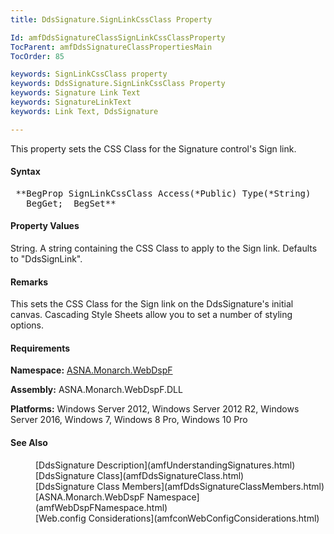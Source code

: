 ```yaml
---
title: DdsSignature.SignLinkCssClass Property

Id: amfDdsSignatureClassSignLinkCssClassProperty
TocParent: amfDdsSignatureClassPropertiesMain
TocOrder: 85

keywords: SignLinkCssClass property
keywords: DdsSignature.SignLinkCssClass Property
keywords: Signature Link Text
keywords: SignatureLinkText
keywords: Link Text, DdsSignature

---
```


This property sets the CSS Class for the Signature control's Sign link.

#### Syntax
<pre class="prettyprint"> **BegProp SignLinkCssClass Access(*Public) Type(*String)
   BegGet;  BegSet** </pre>

#### Property Values
String. A string containing the CSS Class to apply to the Sign link. Defaults to "DdsSignLink".

#### Remarks
This sets the CSS Class for the Sign link on the DdsSignature's initial canvas. Cascading Style Sheets allow you to set a number of styling options.

#### Requirements
**Namespace:** [ASNA.Monarch.WebDspF](amfWebDspFNamespace.html)

**Assembly:** ASNA.Monarch.WebDspF.DLL

**Platforms:** Windows Server 2012, Windows Server 2012 R2, Windows Server 2016, Windows 7, Windows 8 Pro, Windows 10 Pro

#### See Also
<dl>
        <dd>[DdsSignature Description](amfUnderstandingSignatures.html)</dd>
        <dd>[DdsSignature Class](amfDdsSignatureClass.html)</dd>
        <dd>[DdsSignature Class Members](amfDdsSignatureClassMembers.html)</dd>
        <dd>[ASNA.Monarch.WebDspF Namespace](amfWebDspFNamespace.html)</dd>
        <dd>[Web.config Considerations](amfconWebConfigConsiderations.html)</dd>
</dl>

